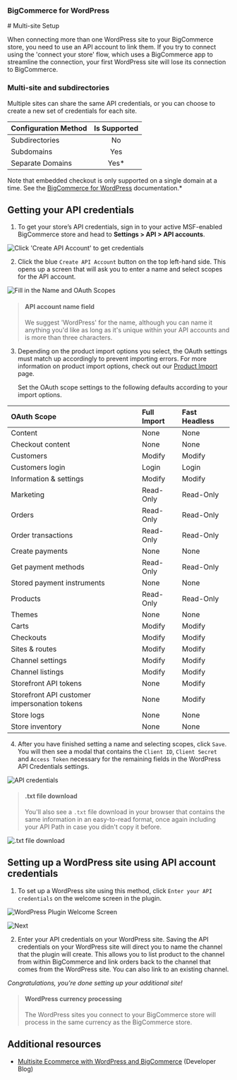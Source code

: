<div><h3 class="sub-docs-type" id="bigcommerce-for-wordpress">BigCommerce for WordPress</h3></div>
# Multi-site Setup

When connecting more than one WordPress site to your BigCommerce store, you need to use an API account to link them. If you try to connect using the 'connect your store' flow, which uses a BigCommerce app to streamline the connection, your first WordPress site will lose its connection to BigCommerce.

### Multi-site and subdirectories
Multiple sites can share the same API credentials, or you can choose to create a new set of credentials for each site.

| Configuration Method | Is Supported |
|:----------------------|:-----------:|
| Subdirectories           | No               |
| Subdomains               | Yes              |
| Separate Domains         | Yes*             |
  
Note that embedded checkout is only supported on a single domain at a time. See the [BigCommerce for WordPress](https://support.bigcommerce.com/s/article/BigCommerce-for-WordPress-Checkout?language=en_US#subdomain-setup) documentation.*

## Getting your API credentials

1. To get your store’s API credentials, sign in to your active MSF-enabled BigCommerce store and head to **Settings > API > API accounts**.

![Click 'Create API Account' to get credentials](//s3.amazonaws.com/user-content.stoplight.io/6116/1544044020003 "Click 'Create API Account' to get credentials")

2. Click the blue `Create API Account` button on the top left-hand side. This opens up a screen that will ask you to enter a name and select scopes for the API account.

![Fill in the Name and OAuth Scopes](//s3.amazonaws.com/user-content.stoplight.io/6116/1544044197137 "Fill in the Name and OAuth Scopes")

<!-- theme: info -->
> #### API account name field
> We suggest 'WordPress' for the name, although you can name it anything you'd like as long as it's unique within your API accounts and is more than three characters.

3. Depending on the product import options you select, the OAuth settings must match up accordingly to prevent importing errors. For more information on product import options, check out our [Product Import](/docs/bigcommerce-for-wordpress/setup/product-import.md) page.

    Set the OAuth scope settings to the following defaults according to your import options.

| OAuth Scope       | Full Import           | Fast Headless     |
|:------------------|:----------------------|:------------------|
| Content           | None                  | None              |
| Checkout content  | None                  | None              |
| Customers         | Modify                | Modify            |
| Customers login   | Login                 | Login             |
| Information & settings | Modify           | Modify            |
| Marketing         | Read-Only             | Read-Only         |
| Orders            | Read-Only             | Read-Only         |
| Order transactions| Read-Only             | Read-Only         |
| Create payments   | None                  | None              |
| Get payment methods | Read-Only           | Read-Only         |
| Stored payment instruments| None          | None              |
| Products          | Read-Only             | Read-Only         |
| Themes            | None                  | None              |
| Carts             | Modify                | Modify            |
| Checkouts         | Modify                | Modify            |
| Sites & routes    | Modify                | Modify            |
| Channel settings  | Modify                | Modify            |
| Channel listings  | Modify                | Modify            |
| Storefront API tokens | None              | Modify    |
| Storefront API customer impersonation tokens | None     | Modify  |
| Store logs        | None                  | None              |
| Store inventory   | None                  | None              |

4. After you have finished setting a name and selecting scopes, click `Save`. You will then see a modal that contains the `Client ID`, `Client Secret` and `Access Token` necessary for the remaining fields in the WordPress API Credentials settings.

![API credentials](//s3.amazonaws.com/user-content.stoplight.io/6116/1544044553372 "API Credentials")

<!-- theme: info -->
> #### .txt file download
> You'll also see a `.txt` file download in your browser that contains the same information in an easy-to-read format, once again including your API Path in case you didn't copy it before.

![.txt file download](//s3.amazonaws.com/user-content.stoplight.io/6116/1544044589538 ".txt file download")

## Setting up a WordPress site using API account credentials

1. To set up a WordPress site using this method, click `Enter your API credentials` on the welcome screen in the plugin.

![WordPress Plugin Welcome Screen](//s3.amazonaws.com/user-content.stoplight.io/6116/1544043727239 "WordPress Plugin Welcome Screen")

![Next](//s3.amazonaws.com/user-content.stoplight.io/6116/1544043952871)

2. Enter your API credentials on your WordPress site. Saving the API credentials on your WordPress site will direct you to name the channel that the plugin will create. This allows you to list product to the channel from within BigCommerce and link orders back to the channel that comes from the WordPress site. You can also link to an existing channel.

_Congratulations, you're done setting up your additional site!_

<!-- theme: info -->
> #### WordPress currency processing
> The WordPress sites you connect to your BigCommerce store will process in the same currency as the BigCommerce store.

## Additional resources

* [Multisite Ecommerce with WordPress and BigCommerce](https://medium.com/bigcommerce-developer-blog/multi-site-ecommerce-with-wordpress-and-bigcommerce-40dee194f8a) (Developer Blog)
